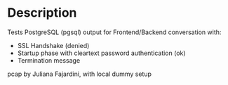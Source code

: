 # Description

Tests PostgreSQL (pgsql) output for Frontend/Backend conversation with:
- SSL Handshake (denied)
- Startup phase with cleartext password authentication (ok)
- Termination message

pcap by Juliana Fajardini, with local dummy setup
